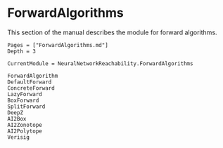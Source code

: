 # ForwardAlgorithms

This section of the manual describes the module for forward algorithms.

```@contents
Pages = ["ForwardAlgorithms.md"]
Depth = 3
```

```@meta
CurrentModule = NeuralNetworkReachability.ForwardAlgorithms
```

```@docs
ForwardAlgorithm
DefaultForward
ConcreteForward
LazyForward
BoxForward
SplitForward
DeepZ
AI2Box
AI2Zonotope
AI2Polytope
Verisig
```
